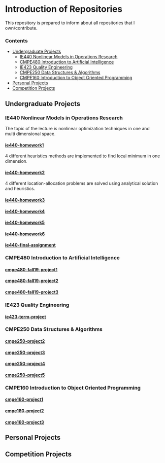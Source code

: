 # Introduction of Repositories

This repository is prepared to inform about all repositories that I own/contribute.

### Contents
*	[Undergraduate Projects](#undergraduate-projects)
	*	[IE440 Nonlinear Models in Operations Research](ie440-nonlinear-models-in-operations-research)
	*	[CMPE480 Introduction to Artificial Intelligence](cmpe480-introduction-to-artificial-intelligence)
	*	[IE423 Quality Engineering](ie423-quality-engineering)
	*	[CMPE250 Data Structures & Algorithms](cmpe250-Data-Structures-&-Algorithms)
	*	[CMPE160 Introduction to Object Oriented Programming](CMPE160-Introduction-to-Object-Oriented-Programming)
*	[Personal Projects](personal-projects)
*	[Competition Projects](competition-projects)

## Undergraduate Projects

### IE440 Nonlinear Models in Operations Research
The topic of the lecture is nonlinear optimization techniques in one and multi dimensional space.

#### [ie440-homework1](github.com/akinelden/ie440-homework1)
4 different heuristics methods are implemented to find local minimum in one dimension.

#### [ie440-homework2](github.com/akinelden/ie440-homework2)
4 different location-allocation problems are solved using analytical solution and heuristics.

#### [ie440-homework3](github.com/akinelden/ie440-homework3)

#### [ie440-homework4](github.com/akinelden/ie440-homework4)

#### [ie440-homework5](github.com/akinelden/ie440-homework5)

#### [ie440-homework6](github.com/akinelden/ie440-homework6)

#### [ie440-final-assignment](github.com/akinelden/ie440-final-assignment)


### CMPE480 Introduction to Artificial Intelligence

#### [cmpe480-fall19-project1](github.com/akinelden/cmpe480-fall19-project1)

#### [cmpe480-fall19-project2](github.com/akinelden/cmpe480-fall19-project2)

#### [cmpe480-fall19-project3](github.com/akinelden/cmpe480-fall19-project3)


### IE423 Quality Engineering

#### [ie423-term-project](github.com/akinelden/ie423-term-project)


### CMPE250 Data Structures & Algorithms

#### [cmpe250-project2](github.com/akinelden/cmpe250-project2)

#### [cmpe250-project3](github.com/akinelden/cmpe250-project3)

#### [cmpe250-project4](github.com/akinelden/cmpe250-project4)

#### [cmpe250-project5](github.com/akinelden/cmpe250-project5)



### CMPE160 Introduction to Object Oriented Programming

#### [cmpe160-project1](github.com/akinelden/cmpe160-project1)

#### [cmpe160-project2](github.com/akinelden/cmpe160-project2)

#### [cmpe160-project3](github.com/akinelden/cmpe160-project3)


## Personal Projects

## Competition Projects